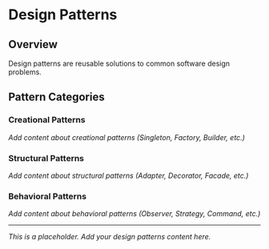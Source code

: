 # Design Patterns

## Overview

Design patterns are reusable solutions to common software design problems.

## Pattern Categories

### Creational Patterns
*Add content about creational patterns (Singleton, Factory, Builder, etc.)*

### Structural Patterns
*Add content about structural patterns (Adapter, Decorator, Facade, etc.)*

### Behavioral Patterns
*Add content about behavioral patterns (Observer, Strategy, Command, etc.)*

---

*This is a placeholder. Add your design patterns content here.*
